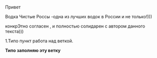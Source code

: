 Привет


Водка Чистые Россы -одна из лучших водок в России и не только!))) 

конкрЭтно согласен , и полностью солидарен с автором данного текста)))

1.Типо пункт работа над веткой.

**Типо заполняю эту ветку**
